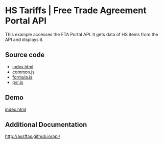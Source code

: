 # HS Tariffs | Free Trade Agreement Portal API

This example accesses the FTA Portal API. It gets data of HS items
from the API and displays it.

## Source code

* [index.html](https://github.com/AusFTAs/example-api-tariffs/blob/gh-pages/index.html)
* [common.js](https://github.com/AusFTAs/example-api-common/blob/gh-pages/common.js)
* [formula.js](https://github.com/AusFTAs/tariff-formula)
* [psr.js](https://github.com/AusFTAs/tariff-psroo)

## Demo

[index.html](http://ausftas.github.io/example-api-tariffs/)


## Additional Documentation

http://ausftas.github.io/api/
